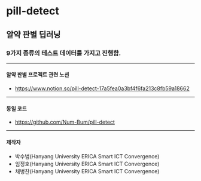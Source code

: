 # pill-detect
## 알약 판별 딥러닝

### 9가지 종류의 테스트 데이터를 가지고 진행함.
-------------------------------------------------------------------------
#### 알약 판별 프로젝트 관련 노션
 - https://www.notion.so/pill-detect-17a5fea0a3bf4f6fa213c8fb59a18662

-------------------------------------------------------------------------
#### 동일 코드
 - https://github.com/Num-Bum/pill-detect

-------------------------------------------------------------------------
#### 제작자
 - 박수범(Hanyang University ERICA Smart ICT Convergence)
 - 임정호(Hanyang University ERICA Smart ICT Convergence)
 - 채병찬(Hanyang University ERICA Smart ICT Convergence)
